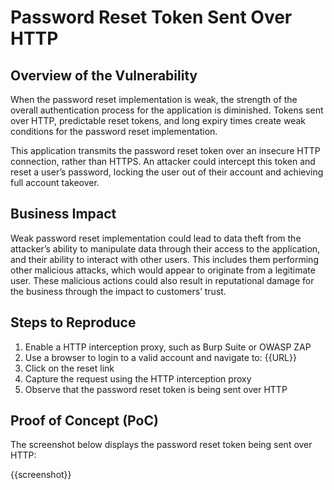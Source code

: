 # Password Reset Token Sent Over HTTP

## Overview of the Vulnerability

When the password reset implementation is weak, the strength of the overall authentication process for the application is diminished. Tokens sent over HTTP, predictable reset tokens, and long expiry times create weak conditions for the password reset implementation.

This application transmits the password reset token over an insecure HTTP connection, rather than HTTPS. An attacker could intercept this token and reset a user’s password, locking the user out of their account and achieving full account takeover.

## Business Impact

Weak password reset implementation could lead to data theft from the attacker’s ability to manipulate data through their access to the application, and their ability to interact with other users. This includes them performing other malicious attacks, which would appear to originate from a legitimate user. These malicious actions could also result in reputational damage for the business through the impact to customers’ trust.

## Steps to Reproduce

1. Enable a HTTP interception proxy, such as Burp Suite or OWASP ZAP
1. Use a browser to login to a valid account and navigate to: {{URL}}
1. Click on the reset link
1. Capture the request using the HTTP interception proxy
1. Observe that the password reset token is being sent over HTTP

## Proof of Concept (PoC)

The screenshot below displays the password reset token being sent over HTTP:

{{screenshot}}
